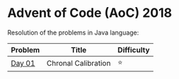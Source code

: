 # Advent of Code (AoC) 2018

Resolution of the problems in Java language:

| Problem      | Title                              | Difficulty                     |
| ------------ | ---------------------------------- | ------------------------------ |
| [Day 01](01) | Chronal Calibration                | :star:                         |

